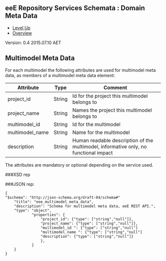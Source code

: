 ## eeE Repository Services Schemata : Domain Meta Data ##

* [Level Up](../README.md)
* [Overview](./README.md)

Version: 0.4 2015.07.10 AET


## Multimodel Meta Data

For each multimodel the following attributes are used for multimodel meta data, as members of a multimodel meta data element:
 
 Attribute   | Type | Comment |
-------------|------|---------|
project_id   |String|Id for the project this multimodel belongs to
project_name |String|Names the project this multimodel belongs to
multimodel_id|String|Id for the multimodel
multimodel_name |String|Name for the multimodel
description  |String|Human readable description of the multimodel, informative only, no functional impact

The attributes are mandatory or optional depending on the service used.


###XSD rep

###JSON rep:

```
{
"$schema": "http://json-schema.org/draft-04/schema#" 
	"title": "eee_multimodel_meta_data",
	"description": "Schema for multimodel meta data, eeE REST API.",
	"type": "object",
			"properties": {
				"project_id": {"type": ["string","null"]},
				"project_name": {"type": ["string","null"]},
				"multimodel_id ": {"type": ["string","null"]
				"multimodel_name ": {"type": ["string","null"]
				"description": {"type": ["string","null"]}
				},
			}
	}
}
```

